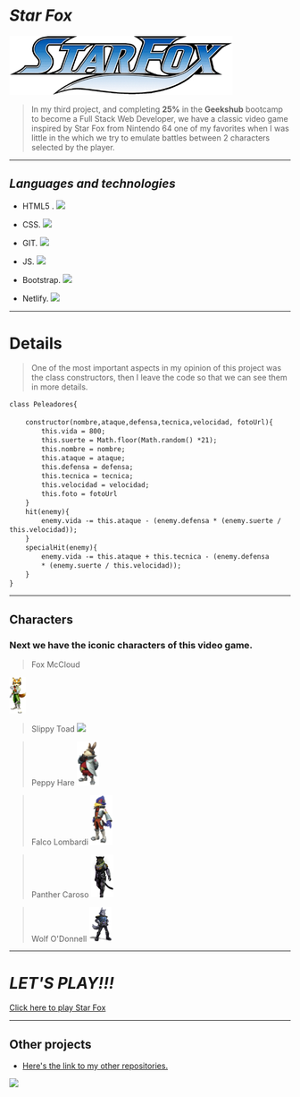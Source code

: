 # *Star Fox*
<img src="https://github.com/CarlosRQuinteroM/Proyecto-3-StarFox/blob/master/img/Logo.png?raw=true" width="400" >  

>In my third project, and completing **25%** in the **Geekshub** bootcamp to become a Full Stack Web Developer, we have a classic video game inspired by Star Fox from Nintendo 64 one of my favorites when I was little in the which we try to emulate battles between 2 characters selected by the player.
***
## *Languages and technologies*
* HTML5 . <img src="https://cdn.icon-icons.com/icons2/2107/PNG/512/file_type_html_icon_130541.png" width="30">
* CSS.  <img src="https://3.bp.blogspot.com/-oRSUw_TmO9o/XIb61m88fcI/AAAAAAAAIq0/vnxl2zzsXEQsnHI2fH4GjKu_ZT0urRo4wCK4BGAYYCw/s1600/icon%2Bcss%2B3.png" width="30">
* GIT. <img src="https://community.chocolatey.org/content/packageimages/git.2.31.1.svg" width="30">
* JS.  <img src="https://encrypted-tbn0.gstatic.com/images?q=tbn:ANd9GcR4D-YHaNfCpYArCLz6rBu_W74dCwhReXQfIy_PI6y3NSq9r6x4FRkAFQaW90pxGyVA2fU&usqp=CAU" width="30">

* Bootstrap.   <img src="https://tiposdeide.files.wordpress.com/2018/10/bootstrap-stack.png?w=768" width="30">

* Netlify.   <img src="https://camo.githubusercontent.com/c8a3dd0309eabdf69cf932a8450e2711307502a47703c54024f4678c41d497ba/68747470733a2f2f7777772e6e65746c6966792e636f6d2f696d672f70726573732f6c6f676f732f6c6f676f6d61726b2e706e67" width="30">
***
# Details
>One of the most important aspects in my opinion of this project was the class constructors, then I leave the code so that we can see them in more details.
~~~
class Peleadores{

    constructor(nombre,ataque,defensa,tecnica,velocidad, fotoUrl){
        this.vida = 800;
        this.suerte = Math.floor(Math.random() *21);
        this.nombre = nombre;
        this.ataque = ataque;
        this.defensa = defensa;
        this.tecnica = tecnica;
        this.velocidad = velocidad;
        this.foto = fotoUrl
    }
    hit(enemy){
        enemy.vida -= this.ataque - (enemy.defensa * (enemy.suerte / this.velocidad));
    }
    specialHit(enemy){
        enemy.vida -= this.ataque + this.tecnica - (enemy.defensa 
        * (enemy.suerte / this.velocidad));
    }
}
~~~
>

***
## Characters
### Next we have the iconic characters of this video game.

 >Fox McCloud 
<img src="https://github.com/CarlosRQuinteroM/Proyecto-3-StarFox/blob/master/img/fox.png?raw=true" width="30">

>Slippy Toad <img src="https://static.wikia.nocookie.net/nintendo/images/a/a5/Slippy_Toad_-_Star_Fox_Zero.png/revision/latest?cb=20190623233755&path-prefix=es" width="40">

>Peppy Hare <img src="https://github.com/CarlosRQuinteroM/Proyecto-3-StarFox/blob/master/img/Peppy.png?raw=true" width="40">

>Falco Lombardi <img src="https://github.com/CarlosRQuinteroM/Proyecto-3-StarFox/blob/master/img/falco.png?raw=true" width="40">

>Panther Caroso <img src="https://github.com/CarlosRQuinteroM/Proyecto-3-StarFox/blob/master/img/panther.png?raw=true" width="40">

>Wolf O'Donnell <img src="https://github.com/CarlosRQuinteroM/Proyecto-3-StarFox/blob/master/img/wolf.png?raw=true" width="40">

***

# ***LET'S PLAY!!!***

[Click here to play Star Fox](https://goofy-mayer-5f3310.netlify.app/)

*** 
## Other projects 
 * [Here's the link to my other repositories.](https://github.com/CarlosRQuinteroM?tab=repositories)

<a href="https://github.com/CarlosRQuinteroM"  target="_blank" > <img src="https://avatars.githubusercontent.com/u/71967401?v=4" width="150" > </a>